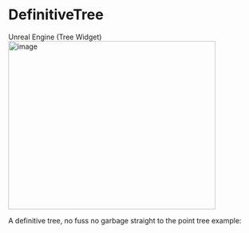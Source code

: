 # DefinitiveTree
Unreal Engine (Tree Widget)
<img width="415" height="336" alt="image" src="https://github.com/user-attachments/assets/a0081b74-4386-4217-8f09-3bedd4bf9538" />

A definitive tree, no fuss no garbage straight to the point tree example:
